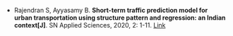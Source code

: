 * Rajendran S, Ayyasamy B. <b>Short-term traffic prediction model for urban transportation using structure pattern and regression: an Indian context[J]</b>. SN Applied Sciences, 2020, 2: 1-11. [Link](https://link.springer.com/content/pdf/10.1007/s42452-020-2946-2.pdf)